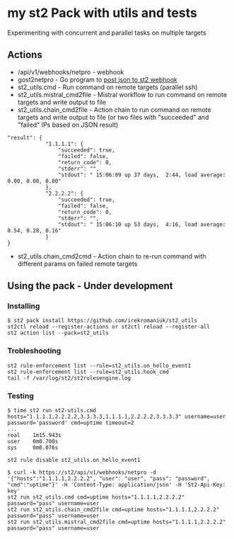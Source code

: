 # my st2 Pack with utils and tests

Experimenting with concurrent and parallel tasks on multiple targets

## Actions

- /api/v1/webhooks/netpro - webhook
- gost2netpro - Go program to [post json to st2 webhook](https://github.com/IrekRomaniuk/gost2netpro)
- st2_utils.cmd - Run command on remote targets (parallel ssh)
- st2_utils.mistral_cmd2file - Mistral workflow to run command on remote targets and write output to file
- st2_utils.chain_cmd2file - Action chain to run command on remote targets and write output to file (or two files with "succeeded" and "failed" IPs  based on JSON result)
```
"result": {
            "1.1.1.1": {
                "succeeded": true,
                "failed": false,
                "return_code": 0,
                "stderr": "",
                "stdout": " 15:06:09 up 37 days,  2:44, load average: 0.00, 0.00, 0.00"
            },
            "2.2.2.2": {
                "succeeded": true,
                "failed": false,
                "return_code": 0,
                "stderr": "",
                "stdout": " 15:06:10 up 53 days,  4:16, load average: 0.54, 0.28, 0.16"
            }
} 
```
- st2_utils.chain_cmd2cmd - Action chain to re-run command with different params on failed remote targets



## Using the pack - Under development

### Installing

```
$ st2 pack install https://github.com/irekromaniuk/st2_utils
st2ctl reload --register-actions or st2ctl reload --register-all
st2 action list --pack=st2_utils
```

### Trobleshooting

```
st2 rule-enforcement list --rule=st2_utils.on_hello_event1
st2 rule-enforcement list --rule=st2_utils.hook_cmd
tail -f /var/log/st2/st2rulesengine.log
```

### Testing

```
$ time st2 run st2-utils.cmd hosts="1.1.1.1,2.2.2.2,3.3.3.3,1.1.1.1,2.2.2.2,3.3.3.3" username=user password='password' cmd=uptime timeout=2
...
real    1m15.943s
user    0m0.700s
sys     0m0.076s

st2 rule disable st2_utils.on_hello_event1

$ curl -k https://st2/api/v1/webhooks/netpro -d '{"hosts":"1.1.1.1,2.2.2.2", "user": "user", "pass": "password", "cmd":"uptime"}' -H 'Content-Type: application/json' -H 'St2-Api-Key: key'
st2 run st2_utils.cmd cmd=uptime hosts="1.1.1.1,2.2.2.2" password="pass" username=user
st2 run st2_utils.chain_cmd2file cmd=uptime hosts="1.1.1.1,2.2.2.2" password="pass" username=user
st2 run st2_utils.mistral_cmd2file cmd=uptime hosts="1.1.1.1,2.2.2.2" password="pass" username=user
```